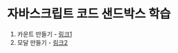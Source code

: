 # 자바스크립트 코드 샌드박스 학습
1. 카운트 만들기 - <a href="https://codesandbox.io/s/brave-water-t40pd">링크1</a>
3. 모달 만들기 - [링크2](https://codesandbox.io/s/nostalgic-keldysh-hfob6?file=/index.html:411-459)


